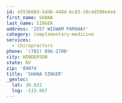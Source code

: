 ```yaml
---
id: e553668d-5dd6-448d-bc83-10c4d580e4a4
first_name: SHANA
last_name: SINGER
address: '2557 WIGWAM PARKWAY'
category: complementary-medicine
services:
  - chiropractors
phone: '(702) 896-2700'
city: HENDERSON
state: NV
zip: '89074'
title: 'SHANA SINGER'
_geoloc:
  lat: 36.032
  lng: -115.067
---
```

